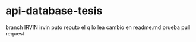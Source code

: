 # api-database-tesis

branch IRVIN
irvin puto
reputo el q lo lea
cambio en readme.md
prueba pull request

